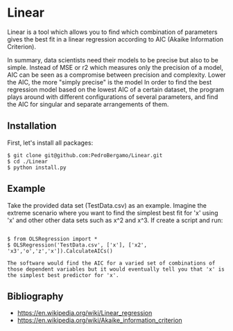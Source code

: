 # Linear

Linear is a tool which allows you to find which combination of parameters gives the best fit in a linear regression according to AIC (Akaike Information Criterion).

In summary, data scientists need their models to be precise but also to be simple. Instead of MSE or r2 which measures only the precision of a model, AIC can be seen as a compromise between precision and complexity. Lower the AIC, the more "simply precise" is the model
In order to find the best regression model based on the lowest AIC of a certain dataset, the program plays around with different configurations of several parameters, and find the AIC for singular and separate arrangements of them.

## Installation

First, let's install all packages:
```
$ git clone git@github.com:PedroBergamo/Linear.git
$ cd ./Linear
$ python install.py
```

## Example

Take the provided data set (TestData.csv) as an example. Imagine the extreme scenario where you want to find the simplest best fit for 'x' using 'x' and other other data sets such as x^2 and x^3. If create a script and run:
```

$ from OLSRegression import *
$ OLSRegression('TestData.csv', ['x'], ['x2', 'x3','o','z','x']).CalculateAICs()

The software would find the AIC for a varied set of combinations of those dependent variables but it would eventually tell you that 'x' is the simplest best predictor for 'x'. 
```

## Bibliography

- https://en.wikipedia.org/wiki/Linear_regression
- https://en.wikipedia.org/wiki/Akaike_information_criterion
